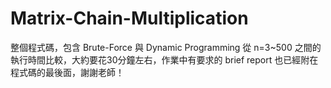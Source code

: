 # Matrix-Chain-Multiplication

整個程式碼，包含 Brute-Force 與 Dynamic Programming 從 n=3~500 之間的執行時間比較，大約要花30分鐘左右，作業中有要求的 brief report 也已經附在程式碼的最後面，謝謝老師！
